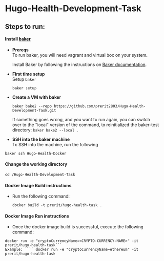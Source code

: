 # Hugo-Health-Development-Task

## Steps to run:
#### Install [baker](https://docs.getbaker.io/installation/)
+ **Prereqs**  
To run baker, you will need vagrant and virtual box on your system.  

  Install Baker by following the instructions on [Baker documentation](https://docs.getbaker.io/installation/).
+ **First time setup**  
Setup `baker`  

  ```
  baker setup
  ```

+ **Create a VM with baker**   
  ```
  baker bake2 --repo https://github.com/prerit2803/Hugo-Health-Development-Task.git
  ```

  If something goes wrong, and you want to run again, you can switch over to the "local" version of the command, to reinitialized the baker-test directory: `baker bake2 --local .`   
+ **SSH into the baker machine**  
To SSH into the machine, run the following   
```
baker ssh Hugo-Health-Docker
```
#### Change the working directory  
```
cd /Hugo-Health-Development-Task
```
#### Docker Image Build instructions
+ Run the following command: 
  ```
  docker build -t prerit/hugo-health-task .
  ```
#### Docker Image Run instructions
+ Once the docker image build is successful, execute the following command:
```
docker run -e "cryptoCurrencyName=<CRYPTO-CURRENCY-NAME>" -it prerit/hugo-health-task```
Example:  ``` docker run -e "cryptoCurrencyName=ethereum" -it prerit/hugo-health-task
```
